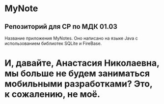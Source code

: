 # MyNote
## Репозиторий для СР по МДК 01.03
Название приложения MyNotes.
Оно написано на языке Java с использованием библиотек SQLite и FireBase.
# И, давайте, Анастасия Николаевна, мы больше не будем заниматься мобильными разработками? Это, к сожалению, не моё.
